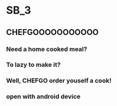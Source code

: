 # SB_3
## CHEFGOOOOOOOOOOO

### Need a home cooked meal?
### To lazy to make it?

### Well, CHEFGO order youself a cook!

### open with android device